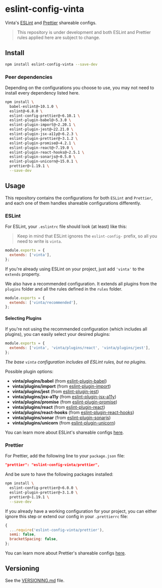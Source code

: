 # eslint-config-vinta

Vinta's [ESLint](http://eslint.org) and [Prettier](https://prettier.io/) shareable configs.

> This repository is under development and both ESLint and Prettier rules applied here are subject to change.

## Install

```bash
npm install eslint-config-vinta --save-dev
```

### Peer dependencies

Depending on the configurations you choose to use, you may not need to install every dependency listed here.

```bash
npm install \
  babel-eslint@~10.1.0 \
  eslint@~6.8.0 \
  eslint-config-prettier@~6.10.1 \
  eslint-plugin-babel@~5.3.0 \
  eslint-plugin-import@~2.20.1 \
  eslint-plugin-jest@~22.21.0 \
  eslint-plugin-jsx-a11y@~6.2.3 \
  eslint-plugin-prettier@~3.1.2 \
  eslint-plugin-promise@~4.2.1 \
  eslint-plugin-react@~7.19.0 \
  eslint-plugin-react-hooks@~2.5.1 \
  eslint-plugin-sonarjs@~0.5.0 \
  eslint-plugin-unicorn@~15.0.1 \
  prettier@~1.19.1 \
  --save-dev
```

## Usage

This repository contains the configurations for both `ESLint` and `Prettier`, and each one of them handles shareable configurations differently.

### ESLint

For ESLint, your `.eslintrc` file should look (at least) like this:

> Keep in mind that ESLint ignores the `eslint-config-` prefix, so all you need to write is `vinta`.

```js
module.exports = {
  extends: ['vinta'],
};
```

If you're already using ESLint on your project, just add `'vinta'` to the `extends` property.

We also have a recommended configuration. It extends all plugins from the `plugins` folder and all the rules defined in the `rules` folder.

```js
module.exports = {
  extends: ['vinta/recommended'],
};
```

#### Selecting Plugins

If you're not using the recommended configuration (which includes all plugins), you can easily select your desired plugins:

```js
module.exports = {
  extends: ['vinta', 'vinta/plugins/react', 'vinta/plugins/jest'],
};
```

*The base `vinta` configuration includes all ESLint rules, but no plugins.*

Possible plugin options:

- **vinta/plugins/babel** (from [eslint-plugin-babel](https://github.com/babel/eslint-plugin-babel))
- **vinta/plugins/import** (from [eslint-plugin-import](https://github.com/benmosher/eslint-plugin-import))
- **vinta/plugins/jest** (from [eslint-plugin-jest](https://github.com/jest-community/eslint-plugin-jest))
- **vinta/plugins/jsx-a11y** (from [eslint-plugin-jsx-a11y](https://github.com/evcohen/eslint-plugin-jsx-a11y))
- **vinta/plugins/promise** (from [eslint-plugin-promise](https://github.com/xjamundx/eslint-plugin-promise))
- **vinta/plugins/react** (from [eslint-plugin-react](https://github.com/yannickcr/eslint-plugin-react))
- **vinta/plugins/react-hooks** (from [eslint-plugin-react-hooks](https://github.com/facebook/react/tree/master/packages/eslint-plugin-react-hooks))
- **vinta/plugins/sonar** (from [eslint-plugin-sonarjs](https://github.com/SonarSource/eslint-plugin-sonarjs))
- **vinta/plugins/unicorn** (from [eslint-plugin-unicorn](https://github.com/sindresorhus/eslint-plugin-unicorn))

You can learn more about ESLint's shareable configs [here](http://eslint.org/docs/developer-guide/shareable-configs).

### Prettier

For Prettier, add the following line to your `package.json` file:

```json
"prettier": "eslint-config-vinta/prettier",
```

And be sure to have the following packages installed:

```bash
npm install \
  eslint-config-prettier@~6.0.0 \
  eslint-plugin-prettier@~3.1.0 \
  prettier@~1.19.1 \
  --save-dev
```

If you already have a working configuration for your project, you can either ignore this step or extend our config in your `.prettierrc` file:

```js
{
  ...require('eslint-config-vinta/prettier'),
  semi: false,
  bracketSpacing: false,
};
```

You can learn more about Prettier's shareable configs [here](https://github.com/prettier/prettier/blob/master/docs/configuration.md#sharing-configurations).

## Versioning

See the [VERSIONING.md](VERSIONING.md) file.
